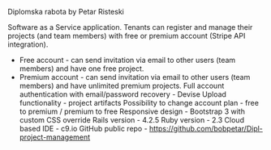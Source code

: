 Diplomska rabota by Petar Risteski

Software as a Service application. Tenants can register and manage their projects (and team members) with free or premium account (Stripe API integration).
- Free account - can send invitation via email to other users (team members) and have one free project.
- Premium account - can send invitation via email to other users (team members) and have unlimited premium projects.
Full account authentication with email/password recovery - Devise
Upload functionality - project artifacts
Possibility to change account plan - free to premium / premium to free
Responsive design - Bootstrap 3 with custom CSS override
Rails version - 4.2.5
Ruby version - 2.3
Cloud based IDE - c9.io
GitHub public repo - https://github.com/bobpetar/Dipl-project-management